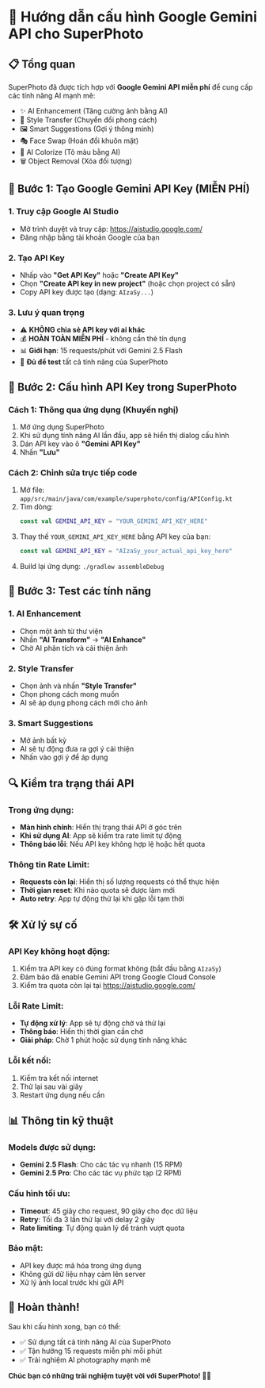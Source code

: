 # 🚀 Hướng dẫn cấu hình Google Gemini API cho SuperPhoto

## 📋 Tổng quan
SuperPhoto đã được tích hợp với **Google Gemini API miễn phí** để cung cấp các tính năng AI mạnh mẽ:
- ✨ AI Enhancement (Tăng cường ảnh bằng AI)
- 🎨 Style Transfer (Chuyển đổi phong cách)
- 🖼️ Smart Suggestions (Gợi ý thông minh)
- 🎭 Face Swap (Hoán đổi khuôn mặt)
- 🌈 AI Colorize (Tô màu bằng AI)
- 🗑️ Object Removal (Xóa đối tượng)

## 🔑 Bước 1: Tạo Google Gemini API Key (MIỄN PHÍ)

### 1. Truy cập Google AI Studio
- Mở trình duyệt và truy cập: https://aistudio.google.com/
- Đăng nhập bằng tài khoản Google của bạn

### 2. Tạo API Key
- Nhấp vào **"Get API Key"** hoặc **"Create API Key"**
- Chọn **"Create API key in new project"** (hoặc chọn project có sẵn)
- Copy API key được tạo (dạng: `AIzaSy...`)

### 3. Lưu ý quan trọng
- ⚠️ **KHÔNG chia sẻ API key với ai khác**
- 💰 **HOÀN TOÀN MIỄN PHÍ** - không cần thẻ tín dụng
- 📊 **Giới hạn**: 15 requests/phút với Gemini 2.5 Flash
- 🔄 **Đủ để test** tất cả tính năng của SuperPhoto

## 🔧 Bước 2: Cấu hình API Key trong SuperPhoto

### Cách 1: Thông qua ứng dụng (Khuyến nghị)
1. Mở ứng dụng SuperPhoto
2. Khi sử dụng tính năng AI lần đầu, app sẽ hiển thị dialog cấu hình
3. Dán API key vào ô **"Gemini API Key"**
4. Nhấn **"Lưu"**

### Cách 2: Chỉnh sửa trực tiếp code
1. Mở file: `app/src/main/java/com/example/superphoto/config/APIConfig.kt`
2. Tìm dòng:
   ```kotlin
   const val GEMINI_API_KEY = "YOUR_GEMINI_API_KEY_HERE"
   ```
3. Thay thế `YOUR_GEMINI_API_KEY_HERE` bằng API key của bạn:
   ```kotlin
   const val GEMINI_API_KEY = "AIzaSy_your_actual_api_key_here"
   ```
4. Build lại ứng dụng: `./gradlew assembleDebug`

## 📱 Bước 3: Test các tính năng

### 1. AI Enhancement
- Chọn một ảnh từ thư viện
- Nhấn **"AI Transform"** → **"AI Enhance"**
- Chờ AI phân tích và cải thiện ảnh

### 2. Style Transfer
- Chọn ảnh và nhấn **"Style Transfer"**
- Chọn phong cách mong muốn
- AI sẽ áp dụng phong cách mới cho ảnh

### 3. Smart Suggestions
- Mở ảnh bất kỳ
- AI sẽ tự động đưa ra gợi ý cải thiện
- Nhấn vào gợi ý để áp dụng

## 🔍 Kiểm tra trạng thái API

### Trong ứng dụng:
- **Màn hình chính**: Hiển thị trạng thái API ở góc trên
- **Khi sử dụng AI**: App sẽ kiểm tra rate limit tự động
- **Thông báo lỗi**: Nếu API key không hợp lệ hoặc hết quota

### Thông tin Rate Limit:
- **Requests còn lại**: Hiển thị số lượng requests có thể thực hiện
- **Thời gian reset**: Khi nào quota sẽ được làm mới
- **Auto retry**: App tự động thử lại khi gặp lỗi tạm thời

## 🛠️ Xử lý sự cố

### API Key không hoạt động:
1. Kiểm tra API key có đúng format không (bắt đầu bằng `AIzaSy`)
2. Đảm bảo đã enable Gemini API trong Google Cloud Console
3. Kiểm tra quota còn lại tại https://aistudio.google.com/

### Lỗi Rate Limit:
- **Tự động xử lý**: App sẽ tự động chờ và thử lại
- **Thông báo**: Hiển thị thời gian cần chờ
- **Giải pháp**: Chờ 1 phút hoặc sử dụng tính năng khác

### Lỗi kết nối:
1. Kiểm tra kết nối internet
2. Thử lại sau vài giây
3. Restart ứng dụng nếu cần

## 📊 Thông tin kỹ thuật

### Models được sử dụng:
- **Gemini 2.5 Flash**: Cho các tác vụ nhanh (15 RPM)
- **Gemini 2.5 Pro**: Cho các tác vụ phức tạp (2 RPM)

### Cấu hình tối ưu:
- **Timeout**: 45 giây cho request, 90 giây cho đọc dữ liệu
- **Retry**: Tối đa 3 lần thử lại với delay 2 giây
- **Rate limiting**: Tự động quản lý để tránh vượt quota

### Bảo mật:
- API key được mã hóa trong ứng dụng
- Không gửi dữ liệu nhạy cảm lên server
- Xử lý ảnh local trước khi gửi API

## 🎉 Hoàn thành!

Sau khi cấu hình xong, bạn có thể:
- ✅ Sử dụng tất cả tính năng AI của SuperPhoto
- ✅ Tận hưởng 15 requests miễn phí mỗi phút
- ✅ Trải nghiệm AI photography mạnh mẽ

**Chúc bạn có những trải nghiệm tuyệt vời với SuperPhoto! 📸✨**